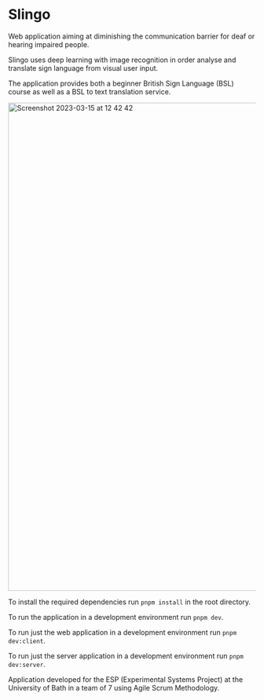 # Slingo

Web application aiming at diminishing the communication barrier for deaf or hearing impaired people.

Slingo uses deep learning with image recognition in order analyse and translate sign language from visual user input.

The application provides both a beginner British Sign Language (BSL) course as well as a BSL to text translation service.

<img width="994" alt="Screenshot 2023-03-15 at 12 42 42" src="https://user-images.githubusercontent.com/98414012/225299287-eb660760-3ff9-444e-a5d9-9afcade88555.png">

To install the required dependencies run `pnpm install` in the root directory.

To run the application in a development environment run `pnpm dev`.

To run just the web application in a development environment run `pnpm dev:client`.

To run just the server application in a development environment run `pnpm dev:server`.

Application developed for the ESP (Experimental Systems Project) at the University of Bath in a team of 7 using Agile Scrum Methodology.
